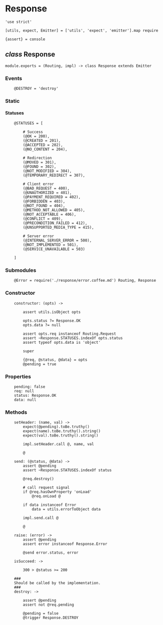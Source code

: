 Response
========

	'use strict'

	[utils, expect, Emitter] = ['utils', 'expect', 'emitter'].map require

	{assert} = console

*class* Response
----------------

	module.exports = (Routing, impl) -> class Response extends Emitter

### Events

		@DESTROY = 'destroy'

### Static

#### Statuses

		@STATUSES = [

			# Success
			(@OK = 200),
			(@CREATED = 201),
			(@ACCEPTED = 202),
			(@NO_CONTENT = 204),

			# Redirection
			(@MOVED = 301),
			(@FOUND = 302),
			(@NOT_MODIFIED = 304),
			(@TEMPORARY_REDIRECT = 307),

			# Client error
			(@BAD_REQUEST = 400),
			(@UNAUTHORIZED = 401),
			(@PAYMENT_REQUIRED = 402),
			(@FORBIDDEN = 403),
			(@NOT_FOUND = 404),
			(@METHOD_NOT_ALLOWED = 405),
			(@NOT_ACCEPTABLE = 406),
			(@CONFLICT = 409),
			(@PRECONDITION_FAILED = 412),
			(@UNSUPPORTED_MEDIA_TYPE = 415),

			# Server error
			(@INTERNAL_SERVER_ERROR = 500),
			(@NOT_IMPLEMENTED = 501),
			(@SERVICE_UNAVAILABLE = 503)

		]

### Submodules

		@Error = require('./response/error.coffee.md') Routing, Response

### Constructor

		constructor: (opts) ->

			assert utils.isObject opts

			opts.status ?= Response.OK
			opts.data ?= null

			assert opts.req instanceof Routing.Request
			assert ~Response.STATUSES.indexOf opts.status
			assert typeof opts.data is 'object'

			super

			{@req, @status, @data} = opts
			@pending = true

### Properties

		pending: false
		req: null
		status: Response.OK
		data: null

### Methods

		setHeader: (name, val) ->
			expect(@pending).toBe.truthy()
			expect(name).toBe.truthy().string()
			expect(val).toBe.truthy().string()

			impl.setHeader.call @, name, val

			@

		send: (@status, @data) ->
			assert @pending
			assert ~Response.STATUSES.indexOf status

			@req.destroy()

			# call request signal
			if @req.hasOwnProperty 'onLoad'
				@req.onLoad @

			if data instanceof Error
				data = utils.errorToObject data

			impl.send.call @

			@

		raise: (error) ->
			assert @pending
			assert error instanceof Response.Error

			@send error.status, error

		isSucceed: ->

			300 > @status >= 200

		###
		Should be called by the implementation.
		###
		destroy: ->

			assert @pending
			assert not @req.pending

			@pending = false
			@trigger Response.DESTROY
